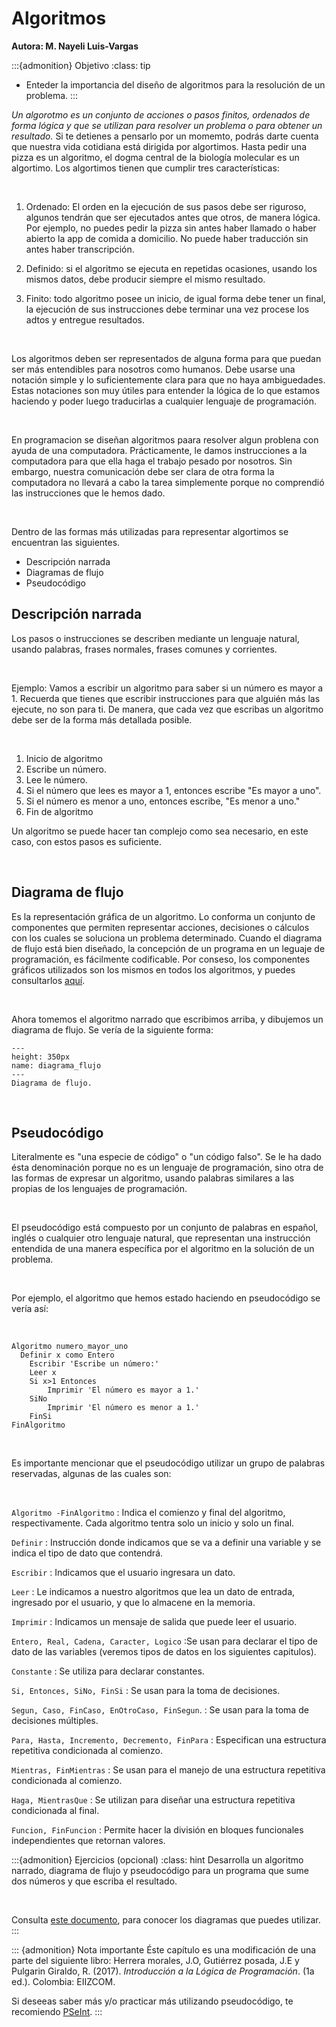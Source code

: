 # Algoritmos
**Autora: M. Nayeli Luis-Vargas**

:::{admonition} Objetivo
:class: tip
* Enteder la importancia del diseño de algoritmos para la resolución de un problema.
:::

*Un algorotmo es un conjunto de acciones o pasos finitos, ordenados de forma lógica y que se utilizan para resolver un problema o para obtener un resultado.* Si te detienes a pensarlo por un momemto, podrás darte cuenta que nuestra vida cotidiana está dirigida por algortimos. Hasta pedir una pizza es un algoritmo, el dogma central de la biología molecular es un algortimo. Los algortimos tienen que cumplir tres características:

<br>

1. Ordenado: El orden en la ejecución de sus pasos debe ser riguroso, algunos tendrán que ser ejecutados antes que otros, de manera lógica. Por ejemplo, no puedes pedir la pizza sin antes haber llamado o haber abierto la app de comida a domicilio. No puede haber traducción sin antes haber transcripción.

2. Definido: si el algoritmo se ejecuta en repetidas ocasiones, usando los mismos datos, debe producir siempre el mismo resultado.

3. Finito: todo algoritmo posee un inicio, de igual forma debe tener un final, la ejecución de sus instrucciones debe terminar una vez procese los adtos y entregue resultados.

<br>

Los algoritmos deben ser representados de alguna forma para que puedan ser más entendibles para nosotros como humanos. Debe usarse una notación simple y lo suficientemente clara para que no haya ambiguedades. Estas notaciones son muy útiles para entender la lógica de lo que estamos haciendo y poder luego traducirlas a cualquier lenguaje de programación.

<br>

En programacion se diseñan algoritmos paara resolver algun problena con ayuda de una computadora. Prácticamente, le damos instrucciones a la computadora para que ella haga el trabajo pesado por nosotros. Sin embargo, nuestra comunicación debe ser clara de otra forma la computadora no llevará a cabo la tarea simplemente porque no comprendió las instrucciones que le hemos dado.

<br>

 Dentro de las formas más utilizadas para representar algortimos se encuentran las siguientes.

* Descripción narrada
* Diagramas de flujo
* Pseudocódigo

## Descripción narrada

Los pasos o instrucciones se describen mediante un lenguaje natural, usando palabras, frases normales, frases comunes y corrientes.

<br>

Ejemplo: Vamos a escribir un algoritmo para saber si un número es mayor a 1.  Recuerda que tienes que escribir instrucciones para que alguién más las ejecute, no son para ti. De manera, que cada vez que escribas un algoritmo debe ser de la forma más detallada posible.

<br>

1. Inicio de algoritmo
2. Escribe un número.
3. Lee le número.
2. Si el número que lees es mayor a 1, entonces escribe "Es mayor a uno".
3. Si el número es menor a uno, entonces escribe, "Es menor a uno."
4. Fin de algoritmo

Un algoritmo se puede hacer tan complejo como sea necesario, en este caso, con estos pasos es suficiente.

<br>

## Diagrama de flujo
Es la representación gráfica de un algoritmo. Lo conforma un conjunto de componentes que permiten representar acciones, decisiones o cálculos con los cuales se soluciona un problema determinado. Cuando el diagrama de flujo está bien diseñado, la concepción de un programa en un leguaje de programación, es fácilmente codificable. Por conseso, los componentes gráficos utilizados son los mismos en todos los algoritmos, y puedes consultarlos <a href = "https://drive.google.com/file/d/1_v94a7uGLWT7cY_9N3Uf3tu3kZRm1B2u/view?usp=sharing">aquí</a>.

<br>

Ahora tomemos el algoritmo narrado que escribimos arriba, y dibujemos un diagrama de flujo.  Se vería de la siguiente forma:

```{figure} images/intro_programacion/diagrama_flujo.png
---
height: 350px
name: diagrama_flujo
---
Diagrama de flujo.
```

<br>

## Pseudocódigo
Literalmente es "una especie de código" o "un código falso". Se le ha dado ésta denominación porque no es un lenguaje de programación, sino otra de las formas de expresar un algoritmo, usando palabras similares a las propias de los lenguajes de programación.

<br>

El pseudocódigo está compuesto por un conjunto de palabras en español, inglés o cualquier otro lenguaje natural, que representan una instrucción entendida de una manera específica por el algoritmo en la solución de un problema.

<br>

Por ejemplo, el algoritmo que hemos estado haciendo en pseudocódigo se vería así:

<br>

```{code-block} none
Algoritmo numero_mayor_uno
  Definir x como Entero
	Escribir 'Escribe un número:'
	Leer x
	Si x>1 Entonces
		Imprimir 'El número es mayor a 1.'
	SiNo
		Imprimir 'El número es menor a 1.'
	FinSi
FinAlgoritmo
```
<br>

Es importante mencionar que el pseudocódigo utilizar un grupo de palabras reservadas, algunas de las cuales son:

<br>

`Algoritmo -FinAlgoritmo`
: Indica el comienzo y final del algoritmo, respectivamente. Cada algoritmo tentra solo un inicio y solo un final.

`Definir`
: Instrucción donde indicamos que se va a definir una variable y se indica el tipo de dato que contendrá.

`Escribir`
: Indicamos que el usuario ingresara un dato.

`Leer`
: Le indicamos a nuestro algoritmos que lea un dato de entrada, ingresado por el usuario, y que lo almacene en la memoria.

`Imprimir`
: Indicamos un mensaje de salida que puede leer el usuario.

`Entero, Real, Cadena, Caracter, Logico`
:Se usan para declarar el tipo de dato de las variables (veremos tipos de datos en los siguientes capitulos).

`Constante`
: Se utiliza para declarar constantes.

`Si, Entonces, SiNo, FinSi`
: Se usan para la toma de decisiones.

`Segun, Caso, FinCaso, EnOtroCaso, FinSegun`.
: Se usan para la toma de decisiones múltiples.

`Para, Hasta, Incremento, Decremento, FinPara`
: Especifican una estructura repetitiva condicionada al comienzo.

`Mientras, FinMientras`
: Se usan para el manejo de una estructura repetitiva condicionada al comienzo.

`Haga, MientrasQue`
: Se utilizan para diseñar una estructura repetitiva condicionada al final.

`Funcion, FinFuncion`
: Permite hacer la división en bloques funcionales independientes que retornan valores.

:::{admonition} Ejercicios (opcional)
:class: hint
Desarrolla un algoritmo narrado, diagrama de flujo y pseudocódigo para un programa que sume dos números y que escriba el resultado.

<br>

Consulta <a href = "https://drive.google.com/file/d/1_v94a7uGLWT7cY_9N3Uf3tu3kZRm1B2u/view?usp=sharing" >este documento</a>, para conocer los diagramas que puedes utilizar.
:::

::: {admonition} Nota importante
Éste capítulo es una modificación de una parte del siguiente libro: Herrera morales, J.O, Gutiérrez posada, J.E y Pulgarin Giraldo, R. (2017). *Introducción a la Lógica de Programación*. (1a ed.). Colombia: EIIZCOM.
<br>

Si deseeas saber más y/o practicar más utilizando pseudocódigo, te recomiendo <a href= "http://pseint.sourceforge.net/">PSeInt</a>.
:::
